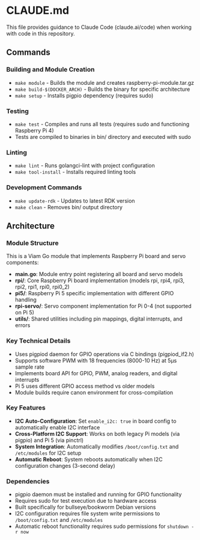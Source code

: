 # CLAUDE.md

This file provides guidance to Claude Code (claude.ai/code) when working with code in this repository.

## Commands

### Building and Module Creation
- `make module` - Builds the module and creates raspberry-pi-module.tar.gz
- `make build-$(DOCKER_ARCH)` - Builds the binary for specific architecture
- `make setup` - Installs pigpio dependency (requires sudo)

### Testing
- `make test` - Compiles and runs all tests (requires sudo and functioning Raspberry Pi 4)
- Tests are compiled to binaries in bin/ directory and executed with sudo

### Linting
- `make lint` - Runs golangci-lint with project configuration
- `make tool-install` - Installs required linting tools

### Development Commands
- `make update-rdk` - Updates to latest RDK version
- `make clean` - Removes bin/ output directory

## Architecture

### Module Structure
This is a Viam Go module that implements Raspberry Pi board and servo components:

- **main.go**: Module entry point registering all board and servo models
- **rpi/**: Core Raspberry Pi board implementation (models rpi, rpi4, rpi3, rpi2, rpi1, rpi0, rpi0_2)
- **pi5/**: Raspberry Pi 5 specific implementation with different GPIO handling
- **rpi-servo/**: Servo component implementation for Pi 0-4 (not supported on Pi 5)
- **utils/**: Shared utilities including pin mappings, digital interrupts, and errors

### Key Technical Details
- Uses pigpiod daemon for GPIO operations via C bindings (pigpiod_if2.h)
- Supports software PWM with 18 frequencies (8000-10 Hz) at 5μs sample rate
- Implements board API for GPIO, PWM, analog readers, and digital interrupts
- Pi 5 uses different GPIO access method vs older models
- Module builds require canon environment for cross-compilation

### Key Features
- **I2C Auto-Configuration**: Set `enable_i2c: true` in board config to automatically enable I2C interface
- **Cross-Platform I2C Support**: Works on both legacy Pi models (via pigpio) and Pi 5 (via pinctrl)
- **System Integration**: Automatically modifies `/boot/config.txt` and `/etc/modules` for I2C setup
- **Automatic Reboot**: System reboots automatically when I2C configuration changes (3-second delay)

### Dependencies
- pigpio daemon must be installed and running for GPIO functionality
- Requires sudo for test execution due to hardware access
- Built specifically for bullseye/bookworm Debian versions
- I2C configuration requires file system write permissions to `/boot/config.txt` and `/etc/modules`
- Automatic reboot functionality requires sudo permissions for `shutdown -r now`